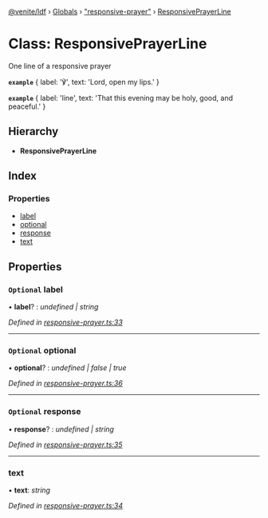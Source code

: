 [@venite/ldf](../README.md) › [Globals](../globals.md) › ["responsive-prayer"](../modules/_responsive_prayer_.md) › [ResponsivePrayerLine](_responsive_prayer_.responsiveprayerline.md)

# Class: ResponsivePrayerLine

One line of a responsive prayer

**`example`** 
{ label: '℣', text: 'Lord, open my lips.' }

**`example`** 
{ label: 'line', text: 'That this evening may be holy, good, and peaceful.' }

## Hierarchy

* **ResponsivePrayerLine**

## Index

### Properties

* [label](_responsive_prayer_.responsiveprayerline.md#optional-label)
* [optional](_responsive_prayer_.responsiveprayerline.md#optional-optional)
* [response](_responsive_prayer_.responsiveprayerline.md#optional-response)
* [text](_responsive_prayer_.responsiveprayerline.md#text)

## Properties

### `Optional` label

• **label**? : *undefined | string*

*Defined in [responsive-prayer.ts:33](https://github.com/gbj/venite/blob/b577e41/ldf/src/responsive-prayer.ts#L33)*

___

### `Optional` optional

• **optional**? : *undefined | false | true*

*Defined in [responsive-prayer.ts:36](https://github.com/gbj/venite/blob/b577e41/ldf/src/responsive-prayer.ts#L36)*

___

### `Optional` response

• **response**? : *undefined | string*

*Defined in [responsive-prayer.ts:35](https://github.com/gbj/venite/blob/b577e41/ldf/src/responsive-prayer.ts#L35)*

___

###  text

• **text**: *string*

*Defined in [responsive-prayer.ts:34](https://github.com/gbj/venite/blob/b577e41/ldf/src/responsive-prayer.ts#L34)*

